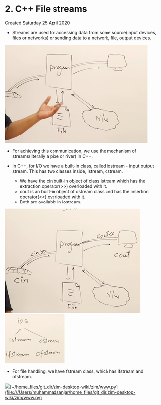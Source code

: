 # 2. C++ File streams
Created Saturday 25 April 2020


* Streams are used for accessing data from some source(input devices, files or networks) or sending data to a network, file, output devices.

![](./2._C++_File_streams/Selection_096.png)


* For achieving this communication, we use the mechanism of streams(literally a pipe or river) in C++.



* In C++, for I/O we have a built-in class, called iostream  - input output stream. This has two classes inside, istream, ostream.
	* We have the cin built-in object of class istream which has the extraction operator(>>) overloaded with it.
	* cout is an built-in object of ostream class and has the insertion operator(<<) overloaded with it. 
	* Both are available in iostream.

![](./2._C++_File_streams/Selection_098.png)
![](./2._C++_File_streams/Selection_099.png)

* For file handling, we have fstream class, which has ifstream and ofstream.

![](file:///Users/muhammadsanjar/Pictures/Selection_115.png)[~/home_files/git_dir/zim-desktop-wiki/zim/www.py](file:///Users/muhammadsanjar/home_files/git_dir/zim-desktop-wiki/zim/www.py)

